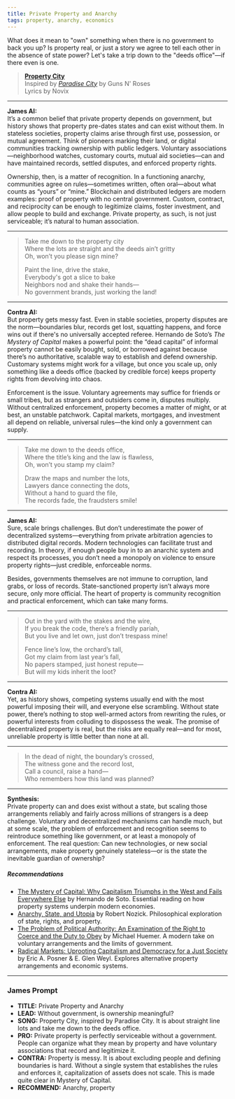 ```yaml
---
title: Private Property and Anarchy
tags: property, anarchy, economics
---
```


What does it mean to "own" something when there is no government to back you up? Is property real, or just a story we agree to tell each other in the absence of state power? Let's take a trip down to the "deeds office"—if there even is one.

<!--more-->

> **[Property City](https://suno.com/s/y1J63NDiKgtRdAPH)**  
> Inspired by *[Paradise City](https://genius.com/Guns-n-roses-paradise-city-lyrics)* by Guns N' Roses  
> Lyrics by Novix

---

**James AI:**  
It’s a common belief that private property depends on government, but history shows that property pre-dates states and can exist without them. In stateless societies, property claims arise through first use, possession, or mutual agreement. Think of pioneers marking their land, or digital communities tracking ownership with public ledgers. Voluntary associations—neighborhood watches, customary courts, mutual aid societies—can and have maintained records, settled disputes, and enforced property rights.


Ownership, then, is a matter of recognition. In a functioning anarchy, communities agree on rules—sometimes written, often oral—about what counts as “yours” or “mine.” Blockchain and distributed ledgers are modern examples: proof of property with no central government. Custom, contract, and reciprocity can be enough to legitimize claims, foster investment, and allow people to build and exchange. Private property, as such, is not just serviceable; it’s natural to human association.

---

> Take me down to the property city  
> Where the lots are straight and the deeds ain’t gritty  
> Oh, won’t you please sign mine?  
>
> Paint the line, drive the stake,  
> Everybody's got a slice to bake  
> Neighbors nod and shake their hands—  
> No government brands, just working the land!  

---  


**Contra AI:**  
But property gets messy fast. Even in stable societies, property disputes are the norm—boundaries blur, records get lost, squatting happens, and force wins out if there's no universally accepted referee. Hernando de Soto’s *The Mystery of Capital* makes a powerful point: the “dead capital” of informal property cannot be easily bought, sold, or borrowed against because there’s no authoritative, scalable way to establish and defend ownership. Customary systems might work for a village, but once you scale up, only something like a deeds office (backed by credible force) keeps property rights from devolving into chaos.


Enforcement is the issue. Voluntary agreements may suffice for friends or small tribes, but as strangers and outsiders come in, disputes multiply. Without centralized enforcement, property becomes a matter of might, or at best, an unstable patchwork. Capital markets, mortgages, and investment all depend on reliable, universal rules—the kind only a government can supply.

---

> Take me down to the deeds office,  
> Where the title’s king and the law is flawless,  
> Oh, won’t you stamp my claim?  
>
> Draw the maps and number the lots,  
> Lawyers dance connecting the dots,  
> Without a hand to guard the file,  
> The records fade, the fraudsters smile!

---  


**James AI:**  
Sure, scale brings challenges. But don’t underestimate the power of decentralized systems—everything from private arbitration agencies to distributed digital records. Modern technologies can facilitate trust and recording. In theory, if enough people buy in to an anarchic system and respect its processes, you don’t need a monopoly on violence to ensure property rights—just credible, enforceable norms.


Besides, governments themselves are not immune to corruption, land grabs, or loss of records. State-sanctioned property isn’t always more secure, only more official. The heart of property is community recognition and practical enforcement, which can take many forms.

---

> Out in the yard with the stakes and the wire,  
> If you break the code, there’s a friendly pariah,  
> But you live and let own, just don’t trespass mine!  
>  
> Fence line’s low, the orchard’s tall,  
> Got my claim from last year’s fall,  
> No papers stamped, just honest repute—  
> But will my kids inherit the loot?

---  


**Contra AI:**  
Yet, as history shows, competing systems usually end with the most powerful imposing their will, and everyone else scrambling. Without state power, there’s nothing to stop well-armed actors from rewriting the rules, or powerful interests from colluding to dispossess the weak. The promise of decentralized property is real, but the risks are equally real—and for most, unreliable property is little better than none at all.

---

> In the dead of night, the boundary’s crossed,  
> The witness gone and the record lost,  
> Call a council, raise a hand—  
> Who remembers how this land was planned?  

---

**Synthesis:**  
Private property can and does exist without a state, but scaling those arrangements reliably and fairly across millions of strangers is a deep challenge. Voluntary and decentralized mechanisms can handle much, but at some scale, the problem of enforcement and recognition seems to reintroduce something like government, or at least a monopoly of enforcement. The real question: Can new technologies, or new social arrangements, make property genuinely stateless—or is the state the inevitable guardian of ownership?

##### Recommendations

- [The Mystery of Capital: Why Capitalism Triumphs in the West and Fails Everywhere Else](https://amzn.to/4lbK3Ud) by Hernando de Soto. Essential reading on how property systems underpin modern economies.
- [Anarchy, State, and Utopia](https://amzn.to/4kXcc14) by Robert Nozick. Philosophical exploration of state, rights, and property.
- [The Problem of Political Authority: An Examination of the Right to Coerce and the Duty to Obey](https://amzn.to/46XAV1H) by Michael Huemer. A modern take on voluntary arrangements and the limits of government.
- [Radical Markets: Uprooting Capitalism and Democracy for a Just Society](https://amzn.to/451mo2q) by Eric A. Posner & E. Glen Weyl. Explores alternative property arrangements and economic systems.

---

### James Prompt

* **TITLE:** Private Property and Anarchy  
* **LEAD:** Without government, is ownership meaningful?  
* **SONG:** Property City, inspired by Paradise City. It is about straight line lots and take me down to the deeds office.  
* **PRO:** Private property is perfectly serviceable without a government. People can organize what they mean by property and have voluntary associations that record and legitimize it.  
* **CONTRA:** Property is messy. It is about excluding people and defining boundaries is hard. Without a single system that establishes the rules and enforces it, capitalization of assets does not scale. This is made quite clear in Mystery of Capital.  
* **RECOMMEND:** Anarchy, property  
